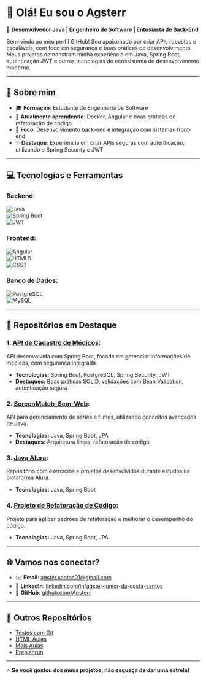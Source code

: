 # 👋 Olá! Eu sou o **Agsterr**

🎯 **Desenvolvedor Java | Engenheiro de Software | Entusiasta de Back-End**

Bem-vindo ao meu perfil GitHub! Sou apaixonado por criar APIs robustas e escaláveis, com foco em segurança e boas práticas de desenvolvimento. Meus projetos demonstram minha experiência em Java, Spring Boot, autenticação JWT e outras tecnologias do ecossistema de desenvolvimento moderno.

---

## 🚀 Sobre mim  
- 🎓 **Formação**: Estudante de Engenharia de Software  
- 🌱 **Atualmente aprendendo**: Docker, Angular e boas práticas de refatoração de código  
- 💼 **Foco**: Desenvolvimento back-end e integração com sistemas front-end  
- ✨ **Destaque**: Experiência em criar APIs seguras com autenticação, utilizando o Spring Security e JWT  

---

## 💻 Tecnologias e Ferramentas  

### **Backend:**  
![Java](https://img.shields.io/badge/Java-ED8B00?style=for-the-badge&logo=java&logoColor=white)  
![Spring Boot](https://img.shields.io/badge/Spring%20Boot-6DB33F?style=for-the-badge&logo=spring&logoColor=white)  
![JWT](https://img.shields.io/badge/JWT-000000?style=for-the-badge&logo=jsonwebtokens&logoColor=white)  

### **Frontend:**  
![Angular](https://img.shields.io/badge/Angular-DD0031?style=for-the-badge&logo=angular&logoColor=white)  
![HTML5](https://img.shields.io/badge/HTML5-E34F26?style=for-the-badge&logo=html5&logoColor=white)  
![CSS3](https://img.shields.io/badge/CSS3-1572B6?style=for-the-badge&logo=css3&logoColor=white)  

### **Banco de Dados:**  
![PostgreSQL](https://img.shields.io/badge/PostgreSQL-316192?style=for-the-badge&logo=postgresql&logoColor=white)  
![MySQL](https://img.shields.io/badge/MySQL-4479A1?style=for-the-badge&logo=mysql&logoColor=white)  

---

## 🌟 Repositórios em Destaque  

### **1. [API de Cadastro de Médicos](https://github.com/Agsterr/Api_Cadastro_De_Medicos):**  
API desenvolvida com Spring Boot, focada em gerenciar informações de médicos, com segurança integrada.  

- **Tecnologias:** Spring Boot, PostgreSQL, Spring Security, JWT  
- **Destaques:** Boas práticas SOLID, validações com Bean Validation, autenticação segura  

### **2. [ScreenMatch-Sem-Web](https://github.com/Agsterr/screenmatch-sem-web):**  
API para gerenciamento de séries e filmes, utilizando conceitos avançados de Java.  

- **Tecnologias:** Java, Spring Boot, JPA  
- **Destaques:** Arquitetura limpa, refatoração de código  

### **3. [Java Alura](https://github.com/Agsterr/Java-Alura):**  
Repositório com exercícios e projetos desenvolvidos durante estudos na plataforma Alura.  

- **Tecnologias:** Java, Spring Boot  

### **4. [Projeto de Refatoração de Código](https://github.com/Agsterr/Projeto_de_refatoracao_de_codigo):**  
Projeto para aplicar padrões de refatoração e melhorar o desempenho do código.  

- **Tecnologias:** Java, Spring Boot, JPA  

---

## 🌐 Vamos nos conectar?  
- ✉️ **Email**: [agster.santos01@gmail.com](mailto:agster.santos01@gmail.com)  
- 💼 **LinkedIn**: [linkedin.com/in/agster-junior-da-costa-santos](https://www.linkedin.com/in/agster-junior-da-costa-santos-806b76282/)  
- 🐙 **GitHub**: [github.com/Agsterr](https://github.com/Agsterr)  

---

## 📂 Outros Repositórios  
- [Testes com Git](https://github.com/Agsterr/testegit)  
- [HTML Aulas](https://github.com/Agsterr/html-aulas)  
- [Mais Aulas](https://github.com/Agsterr/mais-aulas)  
- [Preplanrun](https://github.com/Agsterr/preplanrun)  

---

⭐ **Se você gostou dos meus projetos, não esqueça de dar uma estrela!**  

